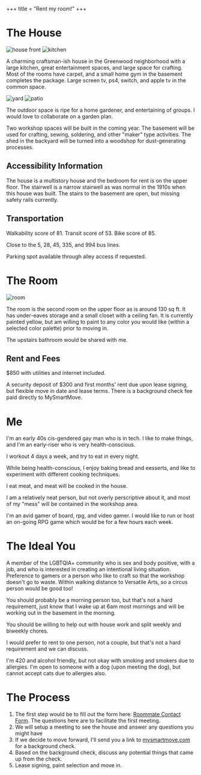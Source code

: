 +++
title = "Rent my room!"
+++
# The House

![house front](/house/1448085_1.jpg) ![kitchen](/house/1448085_5_2.jpg)

A charming craftsman-ish house in the Greenwood neighborhood with a large kitchen, great entertainment spaces, and large space
for crafting. Most of the rooms have carpet, and a small home gym in the basement completes the
package.  Large screen tv, ps4, switch, and apple tv in the common space.

![yard](/house/1448085_9_2.jpg) ![patio](/house/1448085_8_2.jpg)

The outdoor space is ripe for a home gardener, and entertaining of groups. I would love to collaborate on a garden plan.

Two workshop spaces will be built in the coming year. The basement will be used for crafting,
sewing, soldering, and other "maker" type activities. The shed in the backyard will be turned
into a woodshop for dust-generating processes.

## Accessibility Information

The house is a multistory house and the bedroom for rent is on the upper floor.  The stairwell is a narrow stairwell as was normal in the 1910s when this house was built. The stairs to the basement are open, but missing safety rails currently.

## Transportation

Walkability score of 81. Transit score of 53. Bike score of 85.

Close to the 5, 28, 45, 335, and 994 bus lines.

Parking spot available through alley access if requested.

# The Room

![room](/house/1448085_2_2.jpg)

The room is the second room on the upper floor as is around 130 sq ft. It has under-eaves
storage and a small closet with a ceiling fan. It is currently painted yellow, but am willing to
paint to any color you would like (within a selected color palette) prior to moving in.

The upstairs bathroom would be shared with me.

## Rent and Fees

$850 with utilities and internet included.

A security deposit of $300 and first months' rent due upon lease signing, but flexible move in date and lease terms. There is a background check fee paid directly to MySmartMove.

# Me

I'm an early 40s cis-gendered gay man who is in tech. I like to make things, and I'm an early-riser who is very health-conscious.

I workout 4 days a week, and try to eat in every night.

While being health-conscious, I enjoy baking bread and eesserts, and like to experiment with different cooking techniques.

I eat meat, and meat will be cooked in the house.

I am a relatively neat person, but not overly perscriptive about it, and most of my "mess" will be contained in the workshop area.

I'm an avid gamer of board, rpg, and video gamer. I would like to run or host an on-going RPG game which would be for a few hours each week.

# The Ideal You

A member of the LGBTQIA+ community who is sex and body positive, with a job, and who is interested in creating an intentional living situation. Preference to gamers or a person who like to craft so that the workshop doesn't go to waste.  Within walking distance to Versatile Arts, so a circus person would be good too!

You should probably be a morning person too, but that's not a hard requirement, just know that I wake up at 6am most mornings and will be working out in the basement in the morning.

You should be willing to help out with house work and split weekly and biweekly chores.

I would prefer to rent to one person, not a couple, but that's not a hard requirement and we can discuss.

I'm 420 and alcohol friendly, but not okay with smoking and smokers due to allergies. I'm
open to someone with a dog (upon meeting the dog), but cannot accept cats due to allergies also.

# The Process

1. The first step would be to fill out the form here: [Roommate Contact Form](https://forms.gle/qgEkA95uTaWsFJgW9). The questions here are to facilitate the first meeting.
2. We will setup a meeting to see the house and answer any questions you might have
3. If we decide to move forward, I'll send you a link to [mysmartmove.com](https://www.mysmartmove.com/) for a background check.
4. Based on the background check, discuss any potential things that came up from the check. 
5. Lease signing, paint selection and move in.

